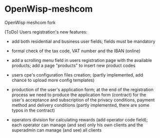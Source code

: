 OpenWisp-meshcom
================

OpenWisp meshcom fork

(ToDo)
Users registration's new features:

- add both residential and business user fields; fields must be mandatory

- formal check of the tax code, VAT number and the IBAN (online)

- add a scrolling menu field in users registration page with the available products; add a page "products" to insert new product codes

- users cpe's configuration files creation; (partly implemented, add chance to upload more config templates)

- production of the user's application form; at the end of the registration process we need to produce the application form (contract) for the user's acceptance and subscription of the privacy conditions, payment method and delivery conditions (partly implemented, there are some typos in the contract)

- operators division for calculating rewards (add operator code field); each operator can manage (and see) only his own clients and the superadmin can manage (and see) all clients
